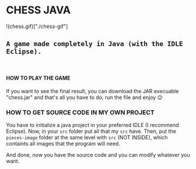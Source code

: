 # CHESS JAVA

!(chess.gif)["./chess-gif"]

## `A game made completely in Java (with the IDLE Eclipse).`

<br />

#### HOW TO PLAY THE GAME

If you want to see the final result, you can download the JAR execuable "chess.jar" and that's all you have to do, run the file and enjoy 😉

### HOW TO GET SOURCE CODE IN MY OWN PROJECT

You have to initialize a java project in your preferred IDLE (I recommend Eclipse). Now, in your `src` folder put all that my `src` have. Then, put the `pieces-image` folder at the same level with `src` (NOT INSIDE), which containts all images that the program will need.

And done, now you have the source code and you can modify whatever you want.

